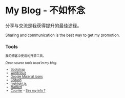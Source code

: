# My Blog - 不如怀念

分享与交流是我获得提升的最佳途径。

<small>Sharing and communication is the best way to get my promotion.<small>

## Tools

我的博客中使用的开源工具。

*Open source tools used in my blog.*

- [Bootstrap](https://getbootstrap.com/)
- [wordcloud](https://github.com/timdream/wordcloud2.js)
- [Google Material Icons](https://fonts.google.com/icons)
- [Lodash](https://lodash.com/)
- [highlight.js](https://highlightjs.org/)
- [Marked](https://marked.js.org/)
- [Counter](https://counter.dev/) - [See my info ?](https://counter.dev/dashboard.html?user=mrwang1212&token=crq1TWS5OR%2FR0ksf)
